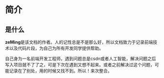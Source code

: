 # 简介

## 是什么
**zeMing**是该文档的作者。人的记性总是不是那么好，所以文档致力于记录前端技术以及代码片段，为自己为所有开发同学提供帮助。

自己身为一名前端开发工程师，遇到问题总是csdn或者人工智能，解决问题之后写入项目就不了了之，可是下次在遇到又想不起来。或者之前解决过这个问题，可能记录在了别处，用的时候又找不到。所以！来次整合。